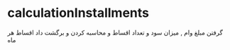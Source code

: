 # calculationInstallments
 گرفتن مبلغ وام , میزان سود و تعداد اقساط و محاسبه کردن و برگشت داد اقساط هر ماه 

